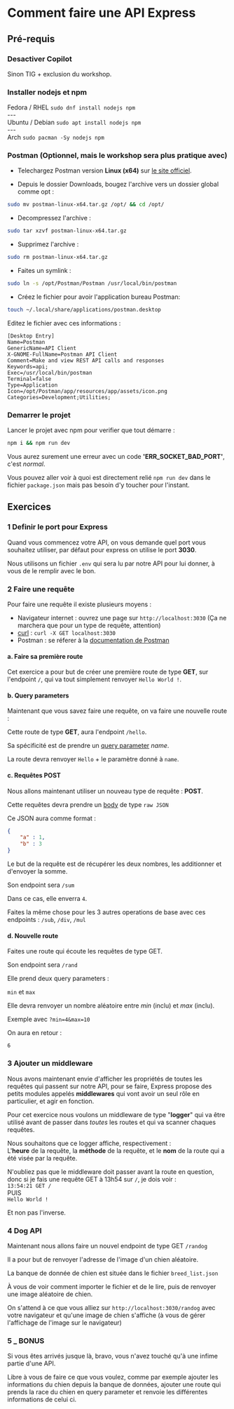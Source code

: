 # Comment faire une API Express

## Pré-requis

### Desactiver Copilot

Sinon TIG + exclusion du workshop.

### Installer nodejs et npm

Fedora / RHEL `sudo dnf install nodejs npm`\
---\
Ubuntu / Debian `sudo apt install nodejs npm`\
---\
Arch `sudo pacman -Sy nodejs npm`

### Postman (Optionnel, mais le workshop sera plus pratique avec)

- Telechargez Postman version **Linux (x64)** sur [le site officiel](https://www.postman.com/downloads/).

- Depuis le dossier Downloads, bougez l'archive vers un dossier global comme opt :

```bash
sudo mv postman-linux-x64.tar.gz /opt/ && cd /opt/
```

- Decompressez l'archive :

```bash
sudo tar xzvf postman-linux-x64.tar.gz
```

- Supprimez l'archive :

```bash
sudo rm postman-linux-x64.tar.gz
```

- Faites un symlink :

```bash
sudo ln -s /opt/Postman/Postman /usr/local/bin/postman
```

- Créez le fichier pour avoir l'application bureau Postman:

```bash
touch ~/.local/share/applications/postman.desktop
```

Editez le fichier avec ces informations :

```text
[Desktop Entry]
Name=Postman
GenericName=API Client
X-GNOME-FullName=Postman API Client
Comment=Make and view REST API calls and responses
Keywords=api;
Exec=/usr/local/bin/postman
Terminal=false
Type=Application
Icon=/opt/Postman/app/resources/app/assets/icon.png
Categories=Development;Utilities;
```

### Demarrer le projet

Lancer le projet avec npm pour verifier que tout démarre :

```bash
npm i && npm run dev
```

Vous aurez surement une erreur avec un code **'ERR_SOCKET_BAD_PORT'**, c'est _normal_.

Vous pouvez aller voir à quoi est directement relié `npm run dev` dans le fichier `package.json` mais pas besoin d'y toucher pour l'instant.

## Exercices

### 1 Definir le port pour Express

Quand vous commencez votre API, on vous demande quel port vous souhaitez utiliser, par défaut pour express on utilise le port **3030**.

Nous utilisons un fichier `.env` qui sera lu par notre API pour lui donner, à vous de le remplir avec le bon.

### 2 Faire une requête

Pour faire une requête il existe plusieurs moyens :

- Navigateur internet : ouvrez une page sur `http://localhost:3030` (Ça ne marchera que pour un type de requête, attention)
- [curl](https://www.baeldung.com/curl-rest) : `curl -X GET localhost:3030`
- Postman : se réferer à la [documentation de Postman](https://learning.postman.com/docs/sending-requests/requests/)

#### a. Faire sa première route

Cet exercice a pour but de créer une première route de type **GET**, sur l'endpoint `/`, qui va tout simplement renvoyer `Hello World !`.

#### b. Query parameters

Maintenant que vous savez faire une requête, on va faire une nouvelle route :

Cette route de type **GET**, aura l'endpoint `/hello`.

Sa spécificité est de prendre un [query parameter](https://learning.postman.com/docs/sending-requests/requests/#sending-parameters) _name_.

La route devra renvoyer `Hello` + le paramètre donné à `name`.

#### c. Requêtes POST

Nous allons maintenant utiliser un nouveau type de requête : **POST**.

Cette requêtes devra prendre un [body](https://www.baeldung.com/curl-rest) de type `raw JSON`

Ce JSON aura comme format :

```JSON
{
    "a" : 1,
    "b" : 3
}
```

Le but de la requête est de récupérer les deux nombres, les additionner et d'envoyer la somme.

Son endpoint sera `/sum`

Dans ce cas, elle enverra `4`.

Faites la même chose pour les 3 autres operations de base avec ces endpoints :
`/sub`, `/div`, `/mul`

#### d. Nouvelle route

Faites une route qui écoute les requêtes de type GET.

Son endpoint sera `/rand`

Elle prend deux query parameters :

`min` et `max`

Elle devra renvoyer un nombre aléatoire entre _min_ (inclu) et _max_ (inclu).

Exemple avec `?min=4&max=10`

On aura en retour :

`6`

### 3 Ajouter un middleware

Nous avons maintenant envie d'afficher les propriétés de toutes les requêtes qui passent sur notre API,
pour se faire, Express propose des petits modules appelés **middlewares** qui vont avoir un seul rôle en particulier, et agir en fonction.

Pour cet exercice nous voulons un middleware de type "**logger**" qui va être utilisé avant de passer dans _toutes_ les routes et qui va scanner chaques requêtes.

Nous souhaitons que ce logger affiche, respectivement :\
L'**heure** de la requête, la **méthode** de la requête, et le **nom** de la route qui a été visée par la requête.

N'oubliez pas que le middleware doit passer avant la route en question, donc si je fais une requête GET à 13h54 sur `/`, je dois voir :\
`13:54:21 GET /`\
PUIS\
`Hello World !`

Et non pas l'inverse.

### 4 Dog API

Maintenant nous allons faire un nouvel endpoint de type GET `/randog`

Il a pour but de renvoyer l'adresse de l'image d'un chien aléatoire.

La banque de donnée de chien est située dans le fichier `breed_list.json`

À vous de voir comment importer le fichier et de le lire, puis de renvoyer une image aléatoire de chien.

On s'attend à ce que vous alliez sur
`http://localhost:3030/randog` avec votre navigateur et qu'une image de chien s'affiche (à vous de gérer l'affichage de l'image sur le navigateur)

### 5 _ BONUS

Si vous êtes arrivés jusque là, bravo, vous n'avez touché qu'à une infime partie d'une API.

Libre à vous de faire ce que vous voulez, comme par exemple ajouter les informations du chien depuis la banque de données, ajouter une route qui prends la race du chien en query parameter et renvoie les différentes informations de celui ci.
